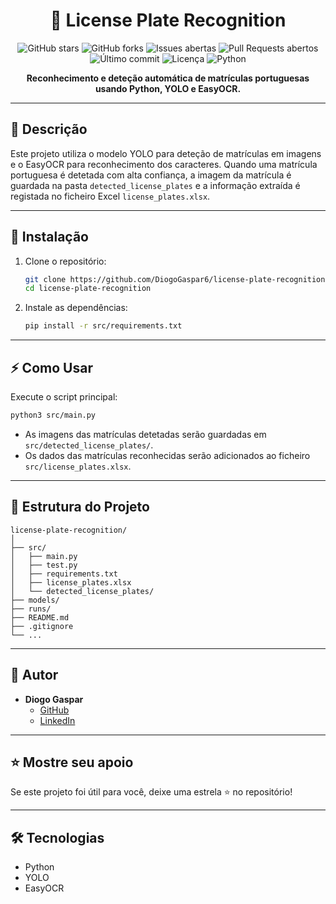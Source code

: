 <h1 align="center">🔎 License Plate Recognition</h1>

<p align="center">
  <img src="https://img.shields.io/github/stars/DiogoGaspar6/license-plate-recognition?style=social" alt="GitHub stars"/>
  <img src="https://img.shields.io/github/forks/DiogoGaspar6/license-plate-recognition?style=social" alt="GitHub forks"/>
  <img src="https://img.shields.io/github/issues/DiogoGaspar6/license-plate-recognition" alt="Issues abertas"/>
  <img src="https://img.shields.io/github/issues-pr/DiogoGaspar6/license-plate-recognition" alt="Pull Requests abertos"/>
  <img src="https://img.shields.io/github/last-commit/DiogoGaspar6/license-plate-recognition" alt="Último commit"/>
  <img src="https://img.shields.io/github/license/DiogoGaspar6/license-plate-recognition" alt="Licença"/>
  <img src="https://img.shields.io/badge/python-3.8%2B-blue" alt="Python"/>
</p>

<p align="center">
  <b>Reconhecimento e deteção automática de matrículas portuguesas usando Python, YOLO e EasyOCR.</b>
</p>

---

## 📖 Descrição

Este projeto utiliza o modelo YOLO para deteção de matrículas em imagens e o EasyOCR para reconhecimento dos caracteres. Quando uma matrícula portuguesa é detetada com alta confiança, a imagem da matrícula é guardada na pasta `detected_license_plates` e a informação extraída é registada no ficheiro Excel `license_plates.xlsx`.

---

## 🚀 Instalação

1. Clone o repositório:
   ```sh
   git clone https://github.com/DiogoGaspar6/license-plate-recognition.git
   cd license-plate-recognition
   ```

2. Instale as dependências:
   ```sh
   pip install -r src/requirements.txt
   ```

---

## ⚡️ Como Usar

Execute o script principal:
```sh
python3 src/main.py
```

- As imagens das matrículas detetadas serão guardadas em `src/detected_license_plates/`.
- Os dados das matrículas reconhecidas serão adicionados ao ficheiro `src/license_plates.xlsx`.

---

## 📝 Estrutura do Projeto

```
license-plate-recognition/
│
├── src/
│   ├── main.py
│   ├── test.py
│   ├── requirements.txt
│   ├── license_plates.xlsx
│   └── detected_license_plates/
├── models/
├── runs/
├── README.md
├── .gitignore
└── ...
```

---

## 👤 Autor

- **Diogo Gaspar**
  - [GitHub](https://github.com/DiogoGaspar6)
  - [LinkedIn](https://linkedin.com/in/diogoogaspar)

---

## ⭐️ Mostre seu apoio

Se este projeto foi útil para você, deixe uma estrela ⭐️ no repositório!

---

## 🛠️ Tecnologias

- Python
- YOLO
- EasyOCR
